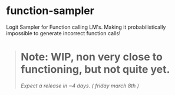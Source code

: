 # function-sampler
Logit Sampler for Function calling LM's. Making it probabilistically impossible to generate incorrect function calls!

> # Note: WIP, non very close to functioning, but not quite yet.
> *Expect a release in ~4 days. ( friday march 8th )*
